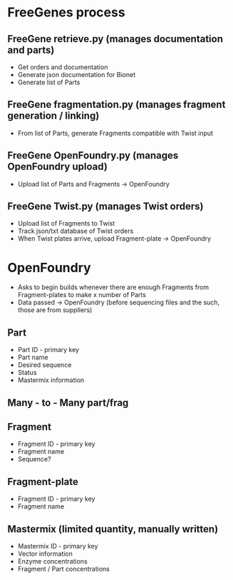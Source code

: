 # FreeGenes process

## FreeGene retrieve.py (manages documentation and parts)
- Get orders and documentation
- Generate json documentation for Bionet 
- Generate list of Parts

## FreeGene fragmentation.py (manages fragment generation / linking)
- From list of Parts, generate Fragments compatible with Twist input

## FreeGene OpenFoundry.py (manages OpenFoundry upload)
- Upload list of Parts and Fragments -> OpenFoundry

## FreeGene Twist.py (manages Twist orders)
- Upload list of Fragments to Twist
- Track json/txt database of Twist orders
- When Twist plates arrive, upload Fragment-plate -> OpenFoundry



# OpenFoundry 
- Asks to begin builds whenever there are enough Fragments from Fragment-plates to make x number of Parts
- Data passed -> OpenFoundry (before sequencing files and the such, those are from suppliers)

## Part
- Part ID - primary key
- Part name
- Desired sequence 
- Status
- Mastermix information 

## Many - to - Many part/frag

## Fragment
- Fragment ID - primary key
- Fragment name
- Sequence?

## Fragment-plate 
- Fragment ID - primary key
- Fragment name

## Mastermix (limited quantity, manually written)
- Mastermix ID - primary key
- Vector information 
- Enzyme concentrations
- Fragment / Part concentrations










